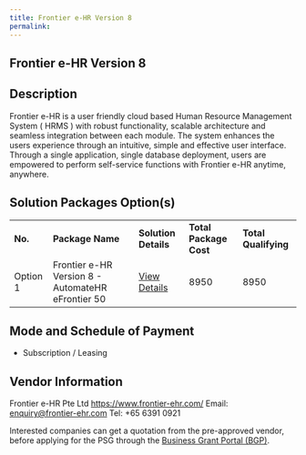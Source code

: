 ```yaml
---
title: Frontier e-HR Version 8
permalink: 
---
```


## Frontier e-HR Version 8

## Description

Frontier e-HR is a user friendly cloud based Human Resource Management System ( HRMS ) with robust functionality, scalable architecture and seamless integration between each module. The system enhances the users experience through an intuitive, simple and effective user interface. Through a single application, single database deployment, users are empowered to perform self-service functions with Frontier e-HR  anytime, anywhere.


## Solution Packages Option(s)

<table>
<tr>
<td><b>No.</b></td>
<td><b>Package Name</b></td>
<td><b>Solution Details</b></td>
<td><b>Total Package Cost</b></td>
<td><b>Total Qualifying</b></td>
</tr>
<tr>
<td>Option 1</td>
<td>Frontier e-HR Version 8 - AutomateHR eFrontier 50</td>
<td><a href='https://www.gobusiness.gov.sg/images/psg/Frontier_e-HR_20200001_Annex_3_20200625142813_Part_2.pdf'>View Details</a></td>
<td>8950</td>
<td>8950</td>
</tr>
</table>

## Mode and Schedule of Payment

 - Subscription / Leasing

## Vendor Information

 Frontier e-HR Pte Ltd
https://www.frontier-ehr.com/
Email: enquiry@frontier-ehr.com
Tel: +65 6391 0921

Interested companies can get a quotation from the pre-approved vendor, before applying for the PSG through the <a href='https://www.businessgrants.gov.sg/'>Business Grant Portal (BGP)</a>.
